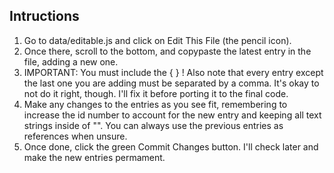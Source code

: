 ## Intructions
1. Go to data/editable.js and click on Edit This File (the pencil icon).
2. Once there, scroll to the bottom, and copypaste the latest entry in the file, adding a new one.
3. IMPORTANT: You must include the { } ! Also note that every entry except the last one you are adding must be separated by a comma. It's okay to not do it right, though. I'll fix it before porting it to the final code.
4. Make any changes to the entries as you see fit, remembering to increase the id number to account for the new entry and keeping all text strings inside of "". You can always use the previous entries as references when unsure.
5. Once done, click the green Commit Changes button. I'll check later and make the new entries permament.
